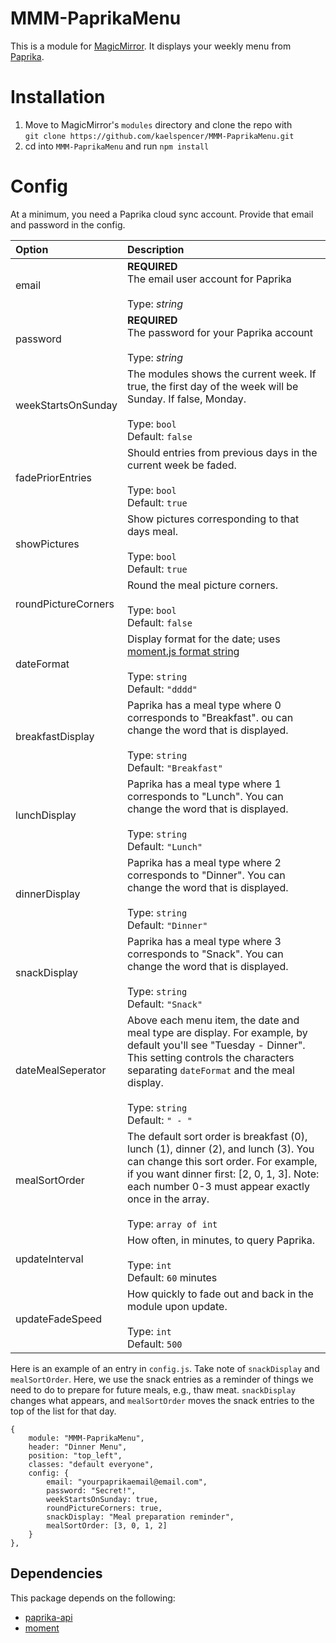 # MMM-PaprikaMenu
This is a module for [MagicMirror](https://github.com/MichMich/MagicMirror/). It displays your weekly menu from [Paprika](https://www.paprikaapp.com/).

# Installation
1. Move to MagicMirror's `modules` directory and clone the repo with<br>
`git clone https://github.com/kaelspencer/MMM-PaprikaMenu.git`
2. cd into `MMM-PaprikaMenu` and run `npm install`

# Config
At a minimum, you need a Paprika cloud sync account. Provide that email and password in the config.

|Option|Description|
|:--|:--|
|email              |**REQUIRED**<br>The email user account for Paprika<br><br>Type: *string*|
|password           |**REQUIRED**<br>The password for your Paprika account<br><br>Type: *string*|
|weekStartsOnSunday |The modules shows the current week. If true, the first day of the week will be Sunday. If false, Monday.<br><br>Type: `bool`<br>Default: `false`|
|fadePriorEntries   |Should entries from previous days in the current week be faded.<br><br>Type: `bool`<br>Default: `true`|
|showPictures       |Show pictures corresponding to that days meal.<br><br>Type: `bool`<br>Default: `true`|
|roundPictureCorners|Round the meal picture corners.<br><br>Type: `bool`<br>Default: `false`|
|dateFormat         |Display format for the date; uses [moment.js format string](https://momentjs.com/docs/#/displaying/format/)<br><br>Type: `string`<br>Default: `"dddd"`|
|breakfastDisplay   |Paprika has a meal type where 0 corresponds to "Breakfast". ou can change the word that is displayed.<br><br>Type: `string`<br>Default: `"Breakfast"`|
|lunchDisplay       |Paprika has a meal type where 1 corresponds to "Lunch". You can change the word that is displayed.<br><br>Type: `string`<br>Default: `"Lunch"`|
|dinnerDisplay      |Paprika has a meal type where 2 corresponds to "Dinner". You can change the word that is displayed.<br><br>Type: `string`<br>Default: `"Dinner"`|
|snackDisplay       |Paprika has a meal type where 3 corresponds to "Snack". You can change the word that is displayed.<br><br>Type: `string`<br>Default: `"Snack"`|
|dateMealSeperator  |Above each menu item, the date and meal type are display. For example, by default you'll see "Tuesday - Dinner". This setting controls the characters separating `dateFormat` and the meal display.<br><br>Type: `string`<br>Default: `" - "`|
|mealSortOrder      |The default sort order is breakfast (0), lunch (1), dinner (2), and lunch (3). You can change this sort order. For example, if you want dinner first: [2, 0, 1, 3]. Note: each number 0-3 must appear exactly once in the array.<br><br>Type: `array of int`| <br>Default: `[0, 1, 2, 3`]
|updateInterval     |How often, in minutes, to query Paprika.<br><br>Type: `int`<br>Default: `60` minutes|
|updateFadeSpeed    |How quickly to fade out and back in the module upon update.<br><br>Type: `int`<br>Default: `500`|

Here is an example of an entry in `config.js`. Take note of `snackDisplay` and `mealSortOrder`. Here, we use the snack entries as a reminder of things we need to do to prepare for future meals, e.g., thaw meat. `snackDisplay` changes what appears, and `mealSortOrder` moves the snack entries to the top of the list for that day.
```
{
    module: "MMM-PaprikaMenu",
    header: "Dinner Menu",
    position: "top_left",
    classes: "default everyone",
    config: {
        email: "yourpaprikaemail@email.com",
        password: "Secret!",
        weekStartsOnSunday: true,
        roundPictureCorners: true,
        snackDisplay: "Meal preparation reminder",
        mealSortOrder: [3, 0, 1, 2]
    }
},
```

## Dependencies
This package depends on the following:
- [paprika-api](https://www.npmjs.com/package/paprika-api)
- [moment](https://www.npmjs.com/package/moment)
